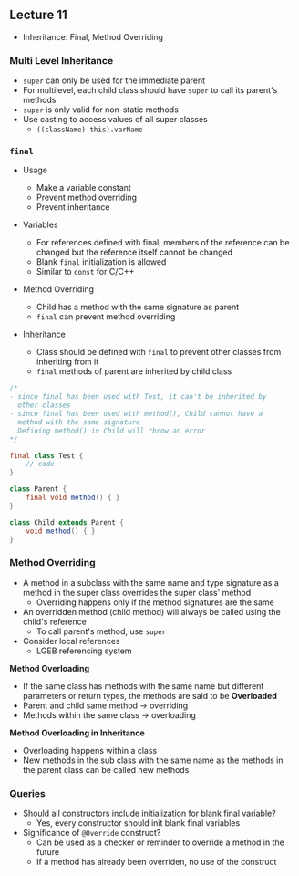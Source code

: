 ## Lecture 11
- Inheritance: Final, Method Overriding

### Multi Level Inheritance
- `super` can only be used for the immediate parent
- For multilevel, each child class should have `super` to call its parent's methods
- `super` is only valid for non-static methods
- Use casting to access values of all super classes
	- `((className) this).varName`

### `final`
- Usage
	- Make a variable constant
	- Prevent method overriding
	- Prevent inheritance

- Variables
	- For references defined with final, members of the reference can be changed but the reference itself cannot be changed
	- Blank `final` initialization is allowed
	- Similar to `const` for C/C++

- Method Overriding
	- Child has a method with the same signature as parent
	- `final` can prevent method overriding

- Inheritance
	- Class should be defined with `final` to prevent other classes from inheriting from it
	- `final` methods of parent are inherited by child class
```java
/* 
- since final has been used with Test, it can't be inherited by
  other classes
- since final has been used with method(), Child cannot have a 
  method with the same signature
  Defining method() in Child will throw an error
*/

final class Test {
	// code
}

class Parent {
	final void method() { }
}

class Child extends Parent {
	void method() { }
}
```

### Method Overriding
- A method in a subclass with the same name and type signature as a method in the super class overrides the super class' method
	- Overriding happens only if the method signatures are the same
- An overridden method (child method) will always be called using the child's reference
	- To call parent's method, use `super`
- Consider local references
	- LGEB referencing system

**Method Overloading**
- If the same class has methods with the same name but different parameters or return types, the methods are said to be **Overloaded**
- Parent and child same method -> overriding
- Methods within the same class -> overloading

**Method Overloading in Inheritance**
- Overloading happens within a class
- New methods in the sub class with the same name as the methods in the parent class can be called new methods

### Queries
- Should all constructors include initialization for blank final variable?
	- Yes, every constructor should init blank final variables
- Significance of `@Override` construct?
	- Can be used as a checker or reminder to override a method in the future
	- If a method has already been overriden, no use of the construct